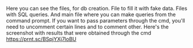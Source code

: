 Here you can see the files, for db creation.
File to fill it with fake data.
Files with SQL queries.
And main file where you can make queries from the command prompt.
If you want to pass parameters through the cmd, you'll need to uncomment certain lines and to comment other.
Here's the screenshot with results that were obtained through the cmd https://prnt.sc/BSpjYXj7loBU
